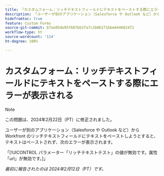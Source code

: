 ```yaml
---
title: 「カスタムフォーム：リッチテキストフィールドにテキストをペーストする際にエラーが表示される」
description: 「ユーザーが別のアプリケーション（Salesforce や Outlook など）から Workfront のリッチテキストフィールドにテキストをペーストしようとすると、テキストはペーストされず、エラーが表示されます。」
hidefromtoc: true
feature: Custom Forms
source-git-commit: 67ae05de95f667bb3fa7c1b06271bbe644682472
workflow-type: ht
source-wordcount: '114'
ht-degree: 100%

---
```



# カスタムフォーム：リッチテキストフィールドにテキストをペーストする際にエラーが表示される

>[!NOTE]
>
>この問題は、2024年2月22日（PT）に修正されました。

ユーザーが別のアプリケーション（Salesforce や Outlook など）から Workfront のリッチテキストフィールドにテキストをペーストしようとすると、テキストはペーストされず、次のエラーが表示されます。

「[!UICONTROL パラメーター「リッチテキストテスト」の値が無効です。属性「url」が無効です。]」

_最初に報告されたのは 2024年2月12日（PT）です。_
